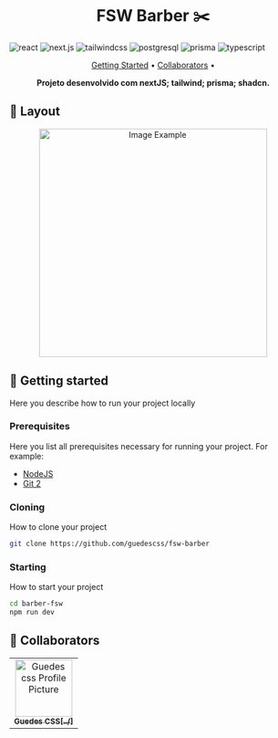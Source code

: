 [TYPESCRIPT_BADGE]: https://img.shields.io/badge/typescript-D4FAFF?style=for-the-badge&logo=typescript
[REACT_BADGE]: https://img.shields.io/badge/react-%2361DAFB.svg?style=for-the-badge&logo=react&logoColor=white
[NEXTJS_BADGE]: https://img.shields.io/badge/next.js-%23000000.svg?style=for-the-badge&logo=next.js&logoColor=white
[POSTGRESQL_BADGE]: https://img.shields.io/badge/postgresql-%23316192.svg?style=for-the-badge&logo=postgresql&logoColor=white
[TAILWINDCSS_BADGE]: https://img.shields.io/badge/tailwindcss-%2338B2AC.svg?style=for-the-badge&logo=tailwind-css&logoColor=white
[PRISMA_BADGE]: https://img.shields.io/badge/prisma-%231B222D.svg?style=for-the-badge&logo=prisma&logoColor=white


<h1 align="center" style="font-weight: bold;">FSW Barber ✂️</h1>

![react][REACT_BADGE]
![next.js][NEXTJS_BADGE]
![tailwindcss][TAILWINDCSS_BADGE]
![postgresql][POSTGRESQL_BADGE]
![prisma][PRISMA_BADGE]
![typescript][TYPESCRIPT_BADGE]


<p align="center">
 <a href="#started">Getting Started</a> • 
 <a href="#colab">Collaborators</a> •
</p>

<p align="center">
  <b>Projeto desenvolvido com nextJS; tailwind; prisma; shadcn.</b>
</p>

<h2 id="layout">🎨 Layout</h2>

<p align="center">
    <img src="https://i.imgur.com/JNjZL9f.png" alt="Image Example" width="400px">
</p>

<h2 id="started">🚀 Getting started</h2>

Here you describe how to run your project locally

<h3>Prerequisites</h3>

Here you list all prerequisites necessary for running your project. For example:

- [NodeJS](https://github.com/)
- [Git 2](https://github.com)

<h3>Cloning</h3>

How to clone your project

```bash
git clone https://github.com/guedescss/fsw-barber
```

<h3>Starting</h3>

How to start your project

```bash
cd barber-fsw
npm run dev
``````
<h2 id="colab">🤝 Collaborators</h2>

<table>
  <tr>
    <td align="center">
      <a href="#">
        <img src="https://avatars.githubusercontent.com/u/138164577?v=4" width="100px;" alt="Guedes css Profile Picture"/><br>
        <sub>
          <b>Guedes CSS[../]</b>
        </sub>
      </a>
    </td>
  </tr>
</table>

